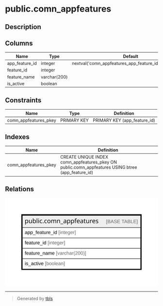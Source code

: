 # public.comn_appfeatures

## Description

## Columns

| Name | Type | Default | Nullable | Children | Parents | Comment |
| ---- | ---- | ------- | -------- | -------- | ------- | ------- |
| app_feature_id | integer | nextval('comn_appfeatures_app_feature_id_seq'::regclass) | false |  |  |  |
| feature_id | integer |  | true |  |  |  |
| feature_name | varchar(200) |  | true |  |  |  |
| is_active | boolean |  | true |  |  |  |

## Constraints

| Name | Type | Definition |
| ---- | ---- | ---------- |
| comn_appfeatures_pkey | PRIMARY KEY | PRIMARY KEY (app_feature_id) |

## Indexes

| Name | Definition |
| ---- | ---------- |
| comn_appfeatures_pkey | CREATE UNIQUE INDEX comn_appfeatures_pkey ON public.comn_appfeatures USING btree (app_feature_id) |

## Relations

![er](public.comn_appfeatures.svg)

---

> Generated by [tbls](https://github.com/k1LoW/tbls)

